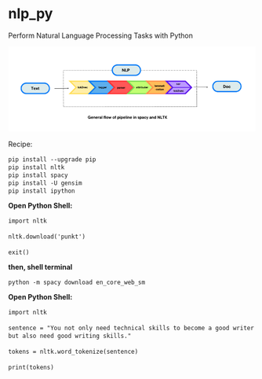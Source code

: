 # nlp_py
Perform Natural Language Processing Tasks with Python

![img.png](img.png)

Recipe:

    pip install --upgrade pip
    pip install nltk
    pip install spacy 
    pip install -U gensim
    pip install ipython

**Open Python Shell:**

    import nltk
    
    nltk.download('punkt')
    
    exit()

**then, shell terminal**

    python -m spacy download en_core_web_sm


**Open Python Shell:**

    import nltk
    
    sentence = "You not only need technical skills to become a good writer but also need good writing skills."
    
    tokens = nltk.word_tokenize(sentence)
    
    print(tokens)